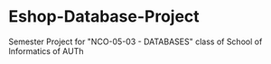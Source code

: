 # Eshop-Database-Project
Semester Project for "NCO-05-03 - DATABASES" class of School of Informatics of AUTh 
